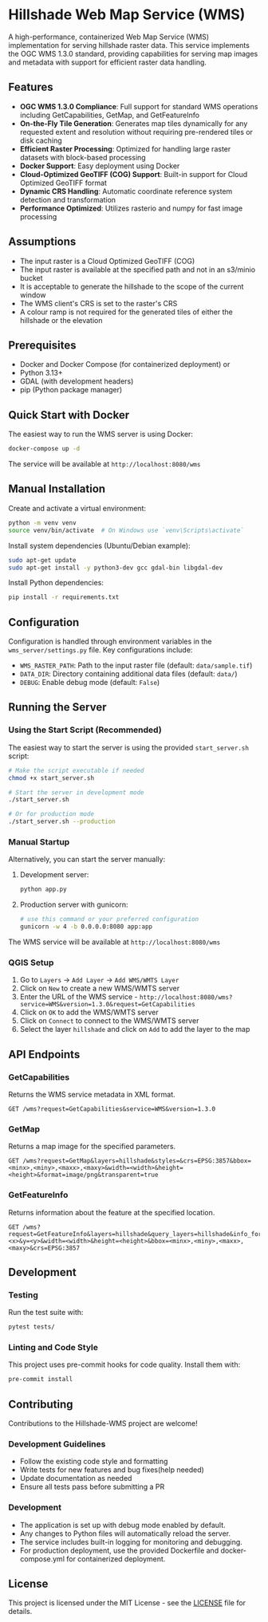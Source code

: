 # Hillshade Web Map Service (WMS)

A high-performance, containerized Web Map Service (WMS) implementation for serving hillshade raster data. This service implements the OGC WMS 1.3.0 standard, providing capabilities for serving map images and metadata with support for efficient raster data handling.

## Features

- **OGC WMS 1.3.0 Compliance**: Full support for standard WMS operations including GetCapabilities, GetMap, and GetFeatureInfo
- **On-the-Fly Tile Generation**: Generates map tiles dynamically for any requested extent and resolution without requiring pre-rendered tiles or disk caching
- **Efficient Raster Processing**: Optimized for handling large raster datasets with block-based processing
- **Docker Support**: Easy deployment using Docker
- **Cloud-Optimized GeoTIFF (COG) Support**: Built-in support for Cloud Optimized GeoTIFF format
- **Dynamic CRS Handling**: Automatic coordinate reference system detection and transformation
- **Performance Optimized**: Utilizes rasterio and numpy for fast image processing

## Assumptions

- The input raster is a Cloud Optimized GeoTIFF (COG)
- The input raster is available at the specified path and not in an s3/minio bucket
- It is acceptable to generate the hillshade to the scope of the current window
- The WMS client's CRS is set to the raster's CRS
- A colour ramp is not required for the generated tiles of either the hillshade or the elevation

## Prerequisites

- Docker and Docker Compose (for containerized deployment) or
- Python 3.13+
- GDAL (with development headers)
- pip (Python package manager)

## Quick Start with Docker

The easiest way to run the WMS server is using Docker:

```bash
docker-compose up -d
```

The service will be available at `http://localhost:8080/wms`

## Manual Installation

Create and activate a virtual environment:
   ```bash
   python -m venv venv
   source venv/bin/activate  # On Windows use `venv\Scripts\activate`
   ```

Install system dependencies (Ubuntu/Debian example):
   ```bash
   sudo apt-get update
   sudo apt-get install -y python3-dev gcc gdal-bin libgdal-dev
   ```

Install Python dependencies:
   ```bash
   pip install -r requirements.txt
   ```

## Configuration

Configuration is handled through environment variables in the `wms_server/settings.py` file. Key configurations include:

- `WMS_RASTER_PATH`: Path to the input raster file (default: `data/sample.tif`)
- `DATA_DIR`: Directory containing additional data files (default: `data/`)
- `DEBUG`: Enable debug mode (default: `False`)

## Running the Server

### Using the Start Script (Recommended)

The easiest way to start the server is using the provided `start_server.sh` script:

```bash
# Make the script executable if needed
chmod +x start_server.sh

# Start the server in development mode
./start_server.sh

# Or for production mode
./start_server.sh --production
```

### Manual Startup

Alternatively, you can start the server manually:

1. Development server:
   ```bash
   python app.py
   ```

2. Production server with gunicorn:
   ```bash
   # use this command or your preferred configuration
   gunicorn -w 4 -b 0.0.0.0:8080 app:app
   ```

The WMS service will be available at `http://localhost:8080/wms`


### QGIS Setup

1. Go to `Layers` -> `Add Layer` -> `Add WMS/WMTS Layer`
2. Click on `New` to create a new WMS/WMTS server
3. Enter the URL of the WMS service - `http://localhost:8080/wms?service=WMS&version=1.3.0&request=GetCapabilities`
4. Click on `OK` to add the WMS/WMTS server
5. Click on `Connect` to connect to the WMS/WMTS server
6. Select the layer `hillshade` and click on `Add` to add the layer to the map


## API Endpoints

### GetCapabilities
Returns the WMS service metadata in XML format.

```
GET /wms?request=GetCapabilities&service=WMS&version=1.3.0
```

### GetMap
Returns a map image for the specified parameters.

```
GET /wms?request=GetMap&layers=hillshade&styles=&crs=EPSG:3857&bbox=<minx>,<miny>,<maxx>,<maxy>&width=<width>&height=<height>&format=image/png&transparent=true
```

### GetFeatureInfo
Returns information about the feature at the specified location.

```
GET /wms?request=GetFeatureInfo&layers=hillshade&query_layers=hillshade&info_format=text/plain&x=<x>&y=<y>&width=<width>&height=<height>&bbox=<minx>,<miny>,<maxx>,<maxy>&crs=EPSG:3857
```

## Development

### Testing
Run the test suite with:
```bash
pytest tests/
```

### Linting and Code Style
This project uses pre-commit hooks for code quality. Install them with:
```bash
pre-commit install
```

## Contributing

Contributions to the Hillshade-WMS project are welcome!

### Development Guidelines
- Follow the existing code style and formatting
- Write tests for new features and bug fixes(help needed)
- Update documentation as needed
- Ensure all tests pass before submitting a PR

### Development

- The application is set up with debug mode enabled by default.
- Any changes to Python files will automatically reload the server.
- The service includes built-in logging for monitoring and debugging.
- For production deployment, use the provided Dockerfile and docker-compose.yml for containerized deployment.

## License

This project is licensed under the MIT License - see the [LICENSE](LICENSE) file for details.